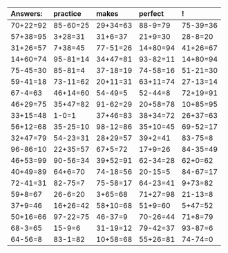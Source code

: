 | Answers: | practice | makes | perfect | ! |
| :--- | :--- | :--- | :--- | :--- |
| 70+22=92 | 85-60=25 | 29+34=63 | 88-9=79 | 75-39=36 | 
| 57+38=95 | 3+28=31 | 31+6=37 | 21+9=30 | 28-8=20 | 
| 31+26=57 | 7+38=45 | 77-51=26 | 14+80=94 | 41+26=67 | 
| 14+60=74 | 95-81=14 | 34+47=81 | 93-82=11 | 14+80=94 | 
| 75-45=30 | 85-81=4 | 37-18=19 | 74-58=16 | 51-21=30 | 
| 59-41=18 | 73-11=62 | 20+11=31 | 63+11=74 | 27-13=14 | 
| 67-4=63 | 46+14=60 | 54-49=5 | 52-44=8 | 72+19=91 | 
| 46+29=75 | 35+47=82 | 91-62=29 | 20+58=78 | 10+85=95 | 
| 33+15=48 | 1-0=1 | 37+46=83 | 38+34=72 | 26+37=63 | 
| 56+12=68 | 35-25=10 | 98-12=86 | 35+10=45 | 69-52=17 | 
| 32+47=79 | 54-23=31 | 28+29=57 | 39+2=41 | 83-75=8 | 
| 96-86=10 | 22+35=57 | 67+5=72 | 17+9=26 | 84-35=49 | 
| 46+53=99 | 90-56=34 | 39+52=91 | 62-34=28 | 62+0=62 | 
| 40+49=89 | 64+6=70 | 74-18=56 | 20-15=5 | 84-67=17 | 
| 72-41=31 | 82-75=7 | 75-58=17 | 64-23=41 | 9+73=82 | 
| 59+8=67 | 26-6=20 | 3+65=68 | 71+27=98 | 21-13=8 | 
| 37+9=46 | 16+26=42 | 58+10=68 | 51+9=60 | 5+47=52 | 
| 50+16=66 | 97-22=75 | 46-37=9 | 70-26=44 | 71+8=79 | 
| 68-3=65 | 15-9=6 | 31-19=12 | 79-42=37 | 93-87=6 | 
| 64-56=8 | 83-1=82 | 10+58=68 | 55+26=81 | 74-74=0 | 
